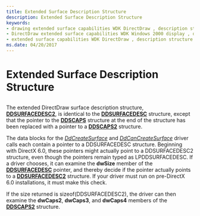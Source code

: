 ```yaml
---
title: Extended Surface Description Structure
description: Extended Surface Description Structure
keywords:
- drawing extended surface capabilities WDK DirectDraw , description structure
- DirectDraw extended surface capabilities WDK Windows 2000 display , description structure
- extended surface capabilities WDK DirectDraw , description structure
ms.date: 04/20/2017
---
```


# Extended Surface Description Structure


## <span id="ddk_extended_surface_description_structure_gg"></span><span id="DDK_EXTENDED_SURFACE_DESCRIPTION_STRUCTURE_GG"></span>


The extended DirectDraw surface description structure, [**DDSURFACEDESC2**](/previous-versions/windows/hardware/drivers/ff550340(v=vs.85)), is identical to the [**DDSURFACEDESC**](/previous-versions/windows/hardware/drivers/ff550339(v=vs.85)) structure, except that the pointer to the [**DDSCAPS**](/previous-versions/windows/hardware/drivers/ff550286(v=vs.85)) structure at the end of the structure has been replaced with a pointer to a [**DDSCAPS2**](/previous-versions/windows/hardware/drivers/ff550292(v=vs.85)) structure.

The data blocks for the [*DdCreateSurface*](/previous-versions/windows/hardware/drivers/ff549263(v=vs.85)) and [*DdCanCreateSurface*](/previous-versions/windows/hardware/drivers/ff549213(v=vs.85)) driver calls each contain a pointer to a DDSURFACEDESC structure. Beginning with DirectX 6.0, these pointers might actually point to a DDSURFACEDESC2 structure, even though the pointers remain typed as LPDDSURFACEDESC. If a driver chooses, it can examine the **dwSize** member of the [**DDSURFACEDESC**](/previous-versions/windows/hardware/drivers/ff550339(v=vs.85)) pointer, and thereby decide if the pointer actually points to a [**DDSURFACEDESC2**](/previous-versions/windows/hardware/drivers/ff550340(v=vs.85)) structure. If your driver must run on pre-DirectX 6.0 installations, it must make this check.

If the size returned is sizeof(DDSURFACEDESC2), the driver can then examine the **dwCaps2**, **dwCaps3**, and **dwCaps4** members of the [**DDSCAPS2**](/previous-versions/windows/hardware/drivers/ff550292(v=vs.85)) structure.

 

